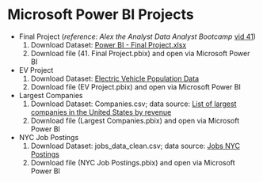 # Microsoft Power BI Projects

* Final Project (*reference: Alex the Analyst Data Analyst Bootcamp* [vid 41](https://youtu.be/pixlHHe_lNQ?feature=shared))
  1. Download Dataset: [Power BI - Final Project.xlsx](https://github.com/AlexTheAnalyst/Power-BI/blob/30d9e66e34a15900c5a191e76372e96bf4acf43a/Power%20BI%20-%20Final%20Project.xlsx)
  2. Download file (41. Final Project.pbix) and open via Microsoft Power BI
* EV Project
  1. Download Dataset: [Electric Vehicle Population Data](https://catalog.data.gov/dataset/electric-vehicle-population-data)
  2. Download file (EV Project.pbix) and open via Microsoft Power BI
* Largest Companies 
  1. Download Dataset: Companies.csv; data source: [List of largest companies in the United States by revenue](https://en.wikipedia.org/wiki/List_of_largest_companies_in_the_United_States_by_revenue)
  2. Download file (Largest Companies.pbix) and open via Microsoft Power BI
* NYC Job Postings 
  1. Download Dataset: jobs_data_clean.csv; data source: [Jobs NYC Postings](https://catalog.data.gov/dataset/nyc-jobs)
  2. Download file (NYC Job Postings.pbix) and open via Microsoft Power BI

  
